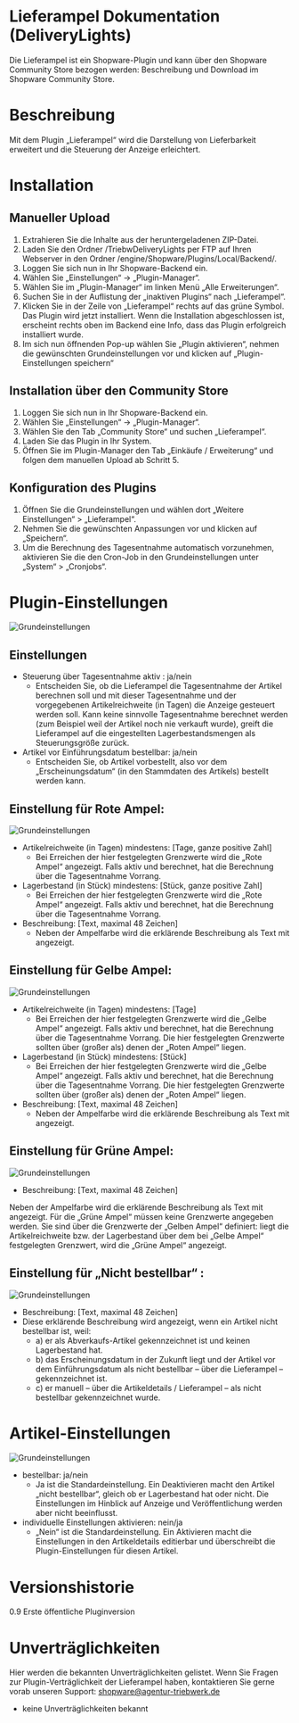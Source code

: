Lieferampel Dokumentation (DeliveryLights)
==================

Die Lieferampel ist ein Shopware-Plugin und kann über den Shopware Community Store bezogen werden: 
Beschreibung und Download im Shopware Community Store.

# Beschreibung
Mit dem Plugin „Lieferampel“ wird die Darstellung von Lieferbarkeit erweitert und die Steuerung der Anzeige erleichtert.


# Installation
## Manueller Upload
1. Extrahieren Sie die Inhalte aus der heruntergeladenen ZIP-Datei.
2. Laden Sie den Ordner /TriebwDeliveryLights per FTP auf Ihren Webserver in den Ordner /engine/Shopware/Plugins/Local/Backend/.
3. Loggen Sie sich nun in Ihr Shopware-Backend ein.
4. Wählen Sie „Einstellungen“ -> „Plugin-Manager“.
5. Wählen Sie im „Plugin-Manager“ im linken Menü „Alle Erweiterungen“.
6. Suchen Sie in der Auflistung der „inaktiven Plugins“ nach „Lieferampel“.
7. Klicken Sie in der Zeile von „Lieferampel“ rechts auf das grüne Symbol. Das Plugin wird jetzt installiert. Wenn die Installation abgeschlossen ist, erscheint rechts oben im Backend eine Info, dass das Plugin erfolgreich installiert wurde.
8. Im sich nun öffnenden Pop-up wählen Sie „Plugin aktivieren“, nehmen die gewünschten Grundeinstellungen vor und klicken auf „Plugin-Einstellungen speichern“


## Installation über den Community Store
1. Loggen Sie sich nun in Ihr Shopware-Backend ein.
2. Wählen Sie „Einstellungen“ -> „Plugin-Manager“.
3. Wählen Sie den Tab „Community Store“ und suchen „Lieferampel“.
4. Laden Sie das Plugin in Ihr System.
5. Öffnen Sie im Plugin-Manager den Tab „Einkäufe / Erweiterung“ und folgen dem manuellen Upload ab Schritt 5.


## Konfiguration des Plugins
1. Öffnen Sie die Grundeinstellungen und wählen dort „Weitere Einstellungen“ > „Lieferampel“.
2. Nehmen Sie die gewünschten Anpassungen vor und klicken auf „Speichern“.
3. Um die Berechnung des Tagesentnahme automatisch vorzunehmen, aktivieren Sie die den Cron-Job in den Grundeinstellungen unter „System“ > „Cronjobs“.


# Plugin-Einstellungen
![Grundeinstellungen](http://doku.agentur-triebwerk-shop.de/deliverylights/grundeinstellungen_2.png)
## Einstellungen
* Steuerung über Tagesentnahme aktiv : ja/nein
  * Entscheiden Sie, ob die Lieferampel die Tagesentnahme der Artikel berechnen soll und mit dieser Tagesentnahme und der vorgegebenen Artikelreichweite (in Tagen) die Anzeige gesteuert werden soll. Kann keine sinnvolle Tagesentnahme berechnet werden (zum Beispiel weil der Artikel noch nie verkauft wurde), greift die Lieferampel auf die eingestellten Lagerbestandsmengen als Steuerungsgröße zurück.
* Artikel vor Einführungsdatum bestellbar: ja/nein
  * Entscheiden Sie, ob Artikel vorbestellt, also vor dem „Erscheinungsdatum“ (in den Stammdaten des Artikels) bestellt werden kann.


## Einstellung für Rote Ampel: 
![Grundeinstellungen](http://doku.agentur-triebwerk-shop.de/deliverylights/status_rot.png)
* Artikelreichweite (in Tagen) mindestens: [Tage, ganze positive Zahl]
  * Bei Erreichen der hier festgelegten Grenzwerte wird die „Rote Ampel“ angezeigt. Falls aktiv und berechnet, hat die Berechnung über die Tagesentnahme Vorrang.
* Lagerbestand (in Stück) mindestens: [Stück, ganze positive Zahl]
  * Bei Erreichen der hier festgelegten Grenzwerte wird die „Rote Ampel“ angezeigt. Falls aktiv und berechnet, hat die Berechnung über die Tagesentnahme Vorrang.
* Beschreibung: [Text, maximal 48 Zeichen]
  * Neben der Ampelfarbe wird die erklärende Beschreibung als Text mit angezeigt.

## Einstellung für Gelbe Ampel:
![Grundeinstellungen](http://doku.agentur-triebwerk-shop.de/deliverylights/status_gelb.png)
* Artikelreichweite (in Tagen) mindestens: [Tage]
  * Bei Erreichen der hier festgelegten Grenzwerte wird die „Gelbe Ampel“ angezeigt. Falls aktiv und berechnet, hat die Berechnung über die Tagesentnahme Vorrang. Die hier festgelegten Grenzwerte sollten über (großer als) denen der „Roten Ampel“ liegen.
* Lagerbestand (in Stück) mindestens: [Stück]
  * Bei Erreichen der hier festgelegten Grenzwerte wird die „Gelbe Ampel“ angezeigt. Falls aktiv und berechnet, hat die Berechnung über die Tagesentnahme Vorrang. Die hier festgelegten Grenzwerte sollten über (großer als) denen der „Roten Ampel“ liegen.
* Beschreibung: [Text, maximal 48 Zeichen]
  * Neben der Ampelfarbe wird die erklärende Beschreibung als Text mit angezeigt.

## Einstellung für Grüne Ampel:
![Grundeinstellungen](http://doku.agentur-triebwerk-shop.de/deliverylights/status_gruen.png)
* Beschreibung: [Text, maximal 48 Zeichen]

Neben der Ampelfarbe wird die erklärende Beschreibung als Text mit angezeigt. Für die „Grüne Ampel“ müssen keine Grenzwerte angegeben werden. Sie sind über die Grenzwerte der „Gelben Ampel“ definiert: liegt die Artikelreichweite bzw. der Lagerbestand über dem bei „Gelbe Ampel“ festgelegten Grenzwert, wird die „Grüne Ampel“ angezeigt. 

## Einstellung für „Nicht bestellbar“ :
![Grundeinstellungen](http://doku.agentur-triebwerk-shop.de/deliverylights/status_schwarz.png)
*	Beschreibung: [Text, maximal 48 Zeichen]
  * Diese erklärende Beschreibung wird angezeigt, wenn ein Artikel nicht bestellbar ist, weil:
    * a) er als Abverkaufs-Artikel gekennzeichnet ist und keinen Lagerbestand hat.
    * b) das Erscheinungsdatum in der Zukunft liegt und der Artikel vor dem Einführungsdatum als nicht bestellbar – über die Lieferampel –  gekennzeichnet ist.
    * c) er manuell – über die Artikeldetails / Lieferampel – als nicht bestellbar gekennzeichnet wurde.

# Artikel-Einstellungen
![Grundeinstellungen](http://doku.agentur-triebwerk-shop.de/deliverylights/artikeleinstellungen_2.png)
* bestellbar: ja/nein
  * Ja ist die Standardeinstellung. Ein Deaktivieren macht den Artikel „nicht bestellbar“, gleich ob er Lagerbestand hat oder nicht. Die Einstellungen im Hinblick auf Anzeige und Veröffentlichung werden aber nicht beeinflusst. 
* individuelle Einstellungen aktivieren: nein/ja
  * „Nein“ ist die Standardeinstellung. Ein Aktivieren macht die Einstellungen in den Artikeldetails editierbar und überschreibt die Plugin-Einstellungen für diesen Artikel.

# Versionshistorie
0.9 Erste öffentliche Pluginversion

# Unverträglichkeiten
Hier werden die bekannten Unverträglichkeiten gelistet.
Wenn Sie Fragen zur Plugin-Verträglichkeit der Lieferampel haben, kontaktieren Sie gerne vorab unseren Support: shopware@agentur-triebwerk.de
- keine Unverträglichkeiten bekannt
 
